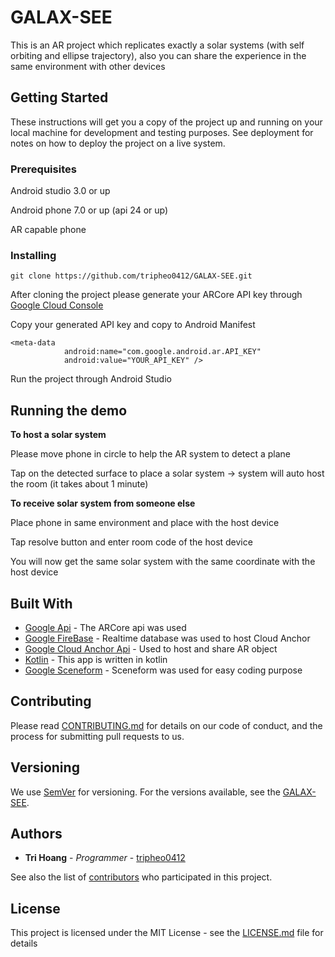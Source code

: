 # GALAX-SEE

This is an AR project which replicates exactly a solar systems (with self orbiting and ellipse trajectory), also you can share the experience in the same environment with other devices

## Getting Started

These instructions will get you a copy of the project up and running on your local machine for development and testing purposes. See deployment for notes on how to deploy the project on a live system.

### Prerequisites

Android studio 3.0 or up

Android phone 7.0 or up (api 24 or up)

AR capable phone

### Installing
```
git clone https://github.com/tripheo0412/GALAX-SEE.git
```
After cloning the project please generate your ARCore API key through [Google Cloud Console](https://console.cloud.google.com/)

Copy your generated API key and copy to Android Manifest

```
<meta-data
            android:name="com.google.android.ar.API_KEY"
            android:value="YOUR_API_KEY" />
```
Run the project through Android Studio
## Running the demo
**To host a solar system**

Please move phone in circle to help the AR system to detect a plane

Tap on the detected surface to place a solar system -> system will auto host the room (it takes about 1 minute)




**To receive solar system from someone else**

Place phone in same environment and place with the host device

Tap resolve button and enter room code of the host device

You will now get the same solar system with the same coordinate with the host device


## Built With

* [Google Api](https://console.cloud.google.com/) - The ARCore api was used
* [Google FireBase](https://firebase.google.com/) - Realtime database was used to host Cloud Anchor
* [Google Cloud Anchor Api](https://developers.google.com/ar/develop/java/cloud-anchors/overview-android) - Used to host and share AR object
* [Kotlin](https://github.com/JetBrains/kotlin) - This app is written in kotlin
* [Google Sceneform](https://developers.google.com/ar/develop/java/sceneform/) - Sceneform was used for easy coding purpose


## Contributing

Please read [CONTRIBUTING.md](https://gist.github.com/PurpleBooth/b24679402957c63ec426) for details on our code of conduct, and the process for submitting pull requests to us.

## Versioning

We use [SemVer](http://semver.org/) for versioning. For the versions available, see the [GALAX-SEE](https://github.com/tripheo0412/GALAX-SEE). 

## Authors

* **Tri Hoang** - *Programmer* - [tripheo0412](https://github.com/tripheo0412/)

See also the list of [contributors](https://github.com/tripheo0412/GALAX-SEE/contributors) who participated in this project.

## License

This project is licensed under the MIT License - see the [LICENSE.md](LICENSE.md) file for details
